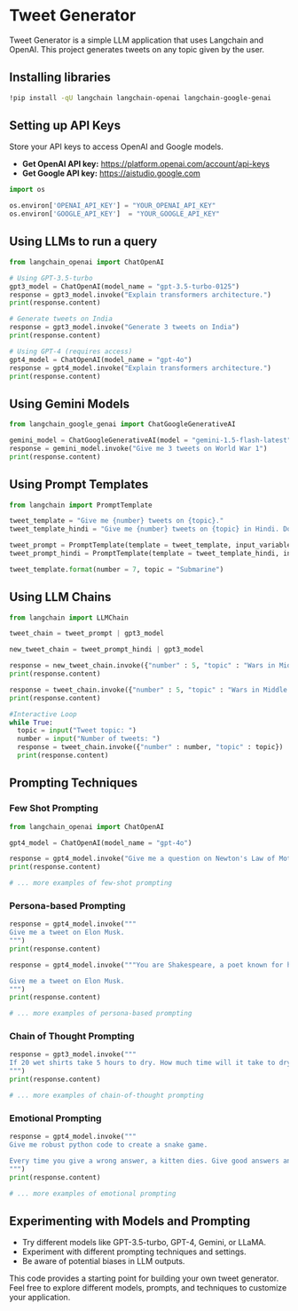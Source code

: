 # Tweet Generator

Tweet Generator is a simple LLM application that uses Langchain and OpenAI. This project generates tweets on any topic given by the user.

## Installing libraries

```bash
!pip install -qU langchain langchain-openai langchain-google-genai
```

## Setting up API Keys

Store your API keys to access OpenAI and Google models.

- **Get OpenAI API key:** https://platform.openai.com/account/api-keys
- **Get Google API key:** https://aistudio.google.com

```python
import os

os.environ['OPENAI_API_KEY'] = "YOUR_OPENAI_API_KEY" 
os.environ['GOOGLE_API_KEY']  = "YOUR_GOOGLE_API_KEY"
```

## Using LLMs to run a query

```python
from langchain_openai import ChatOpenAI

# Using GPT-3.5-turbo
gpt3_model = ChatOpenAI(model_name = "gpt-3.5-turbo-0125") 
response = gpt3_model.invoke("Explain transformers architecture.")
print(response.content)

# Generate tweets on India
response = gpt3_model.invoke("Generate 3 tweets on India")
print(response.content)

# Using GPT-4 (requires access)
gpt4_model = ChatOpenAI(model_name = "gpt-4o")
response = gpt4_model.invoke("Explain transformers architecture.")
print(response.content)
```

## Using Gemini Models

```python
from langchain_google_genai import ChatGoogleGenerativeAI

gemini_model = ChatGoogleGenerativeAI(model = "gemini-1.5-flash-latest")
response = gemini_model.invoke("Give me 3 tweets on World War 1")
print(response.content)
```

## Using Prompt Templates

```python
from langchain import PromptTemplate

tweet_template = "Give me {number} tweets on {topic}."
tweet_template_hindi = "Give me {number} tweets on {topic} in Hindi. Don't use hashtags. "

tweet_prompt = PromptTemplate(template = tweet_template, input_variables = ['number', 'topic'])
tweet_prompt_hindi = PromptTemplate(template = tweet_template_hindi, input_variables = ['number', 'topic'])

tweet_template.format(number = 7, topic = "Submarine") 
```

## Using LLM Chains

```python
from langchain import LLMChain

tweet_chain = tweet_prompt | gpt3_model

new_tweet_chain = tweet_prompt_hindi | gpt3_model

response = new_tweet_chain.invoke({"number" : 5, "topic" : "Wars in Middle East"})
print(response.content)

response = tweet_chain.invoke({"number" : 5, "topic" : "Wars in Middle East"})
print(response.content)

#Interactive Loop
while True:
  topic = input("Tweet topic: ")
  number = input("Number of tweets: ")
  response = tweet_chain.invoke({"number" : number, "topic" : topic})
  print(response.content)
```

## Prompting Techniques

### Few Shot Prompting

```python
from langchain_openai import ChatOpenAI

gpt4_model = ChatOpenAI(model_name = "gpt-4o") 

response = gpt4_model.invoke("Give me a question on Newton's Law of Motion")
print(response.content)

# ... more examples of few-shot prompting
```

### Persona-based Prompting

```python
response = gpt4_model.invoke("""
Give me a tweet on Elon Musk.
""")
print(response.content)

response = gpt4_model.invoke("""You are Shakespeare, a poet known for his unique writing style.

Give me a tweet on Elon Musk.
""")
print(response.content)

# ... more examples of persona-based prompting
```

### Chain of Thought Prompting

```python
response = gpt3_model.invoke("""
If 20 wet shirts take 5 hours to dry. How much time will it take to dry 100 shirts?
""")
print(response.content)

# ... more examples of chain-of-thought prompting
```

### Emotional Prompting

```python
response = gpt4_model.invoke("""
Give me robust python code to create a snake game.

Every time you give a wrong answer, a kitten dies. Give good answers and Save the Kittens.
""")
print(response.content)

# ... more examples of emotional prompting
```

## Experimenting with Models and Prompting

- Try different models like GPT-3.5-turbo, GPT-4, Gemini, or LLaMA.
- Experiment with different prompting techniques and settings.
- Be aware of potential biases in LLM outputs. 

This code provides a starting point for building your own tweet generator.  Feel free to explore different models, prompts, and techniques to customize your application.
